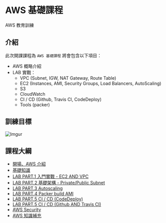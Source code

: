 # AWS 基礎課程

AWS 教育訓練

## 介紹

此次開課課程為 `AWS 基礎課程` 將會包含以下項目：

- AWS 概略介紹
- LAB 實戰：
  - VPC (Subnet, IGW, NAT Gateway, Route Table)
  - EC2 (Instances, AMI, Security Groups, Load Balancers, AutoScaling)
  - S3
  - CloudWatch
  - CI / CD (Github, Travis CI, CodeDeploy)
  - Tools (packer)

## 訓練目標

![Imgur](http://i.imgur.com/UwE4kXi.png)

## 課程大綱

- [開場、AWS 介紹](index/01-introduction.md)
- [基礎知識](index/02-basic_knowledge.md)
- [LAB PART.1 入門實戰 - EC2 AND VPC](index/03-lab1.md)
- [LAB PART.2 基礎架構 - Private/Public Subnet](index/04-lab2.md)
- [LAB PART.3 Autoscaling](index/05-lab3.md)
- [LAB PART.4 Packer build AMI](index/06-lab4.md)
- [LAB PART.5 CI / CD (CodeDeploy)](index/07-lab5_codedeploy.md)
- [LAB PART.5 CI / CD (Github AND Travis CI)](index/08-lab5_github_and_travis.md)
- [AWS Security](index/09-security.md)
- [AWS 知識補充](index/10-more.md)

